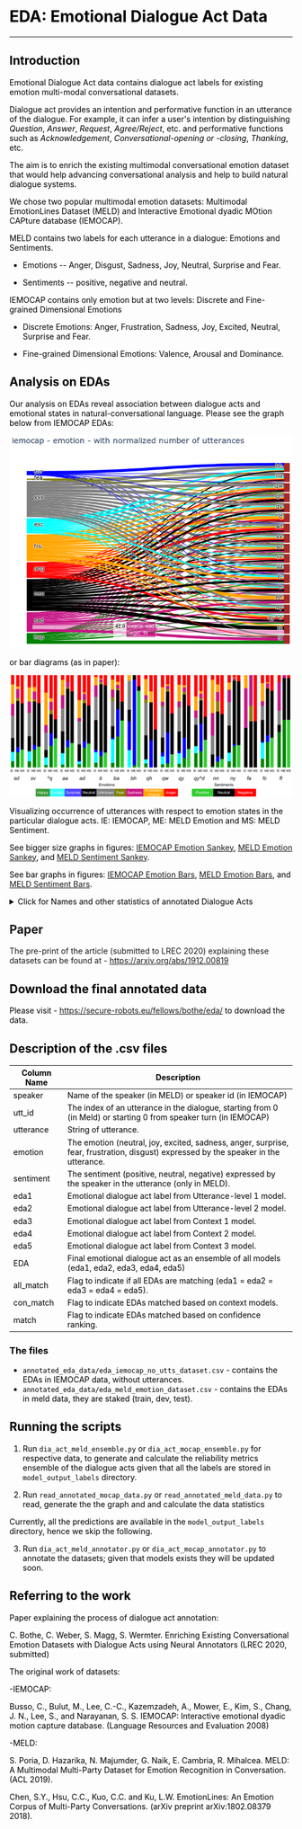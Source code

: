 # EDA: Emotional Dialogue Act Data

----------------------------------------------------

## Introduction

Emotional Dialogue Act data contains dialogue act labels 
for existing emotion multi-modal conversational datasets.

Dialogue act provides an intention and performative function in an utterance of the dialogue.
For example, it can infer a user's intention by distinguishing _Question_, _Answer_, _Request_, _Agree/Reject_, etc.
and performative functions such as _Acknowledgement_, _Conversational-opening or -closing_, _Thanking_, etc.


The aim is to enrich the existing multimodal conversational 
emotion dataset that would help advancing conversational analysis 
and help to build natural dialogue systems.

We chose two popular multimodal emotion datasets: 
Multimodal EmotionLines Dataset (MELD) and 
Interactive Emotional dyadic MOtion CAPture database (IEMOCAP).

MELD contains two labels for each utterance in a dialogue: 
Emotions and Sentiments.

- Emotions -- Anger, Disgust, Sadness, Joy, Neutral, Surprise and Fear.

- Sentiments -- positive, negative and neutral.

IEMOCAP contains only emotion but at two levels: 
Discrete and Fine-grained Dimensional Emotions 

- Discrete Emotions: Anger, Frustration, Sadness, Joy, Excited,
Neutral, Surprise and Fear.

- Fine-grained Dimensional Emotions: Valence, Arousal and Dominance.


## Analysis on EDAs

Our analysis on EDAs reveal association between 
dialogue acts and emotional states in natural-conversational language. 
Please see the graph below from IEMOCAP EDAs:

![IEMOCAP Emotion](figures/iemocap_sankey_emotino_for_html.png)

or bar diagrams (as in paper):

![All Combined Bars for IEMOCAP and MELD](figures/bar_diagrams.png)

Visualizing occurrence of utterances with respect to emotion states 
in the particular dialogue acts. 
IE: IEMOCAP, ME: MELD Emotion and MS: MELD Sentiment.

See bigger size graphs in figures: [IEMOCAP Emotion Sankey](figures/iemocap_sankey_emotion.png), 
[MELD Emotion Sankey](figures/meld_sankey_emotion.png), and [MELD Sentiment Sankey](figures/meld_sankey_sentiment.png).

See bar graphs in figures: [IEMOCAP Emotion Bars](figures/iemocap_bars_emotion.png), 
[MELD Emotion Bars](figures/meld_bars_emotion.png), and [MELD Sentiment Bars](figures/meld_bars_sentiment.png).

<details><summary>Click for Names and other statistics of annotated Dialogue Acts</summary>
<p>
<html>
<head>
<title>LaTeX4Web 1.4 OUTPUT</title>
<style type="text/css">
<!--
 body {color: black;  background:"#FFCC99";  }
 div.p { margin-top: 7pt;}
 td div.comp { margin-top: -0.6ex; margin-bottom: -1ex;}
 td div.comb { margin-top: -0.6ex; margin-bottom: -.6ex;}
 td div.norm {line-height:normal;}
 td div.hrcomp { line-height: 0.9; margin-top: -0.8ex; margin-bottom: -1ex;}
 td.sqrt {border-top:2 solid black;
          border-left:2 solid black;
          border-bottom:none;
          border-right:none;}
 table.sqrt {border-top:2 solid black;
             border-left:2 solid black;
             border-bottom:none;
             border-right:none;}
-->
</style>
</head>
<body>
\begintable[!t]
\begincenter
\begintabularllll
DA                    & Dialogue Act                & IEMO   & MELD   <br>

\hline
sd                    & Statement-non-opinion       & 43.97  & 41.63  <br>

sv                    & Statement-opinion           & 19.93  & 09.34  <br>

qy                    & Yes-No-Question             & 10.3   & 12.39  <br>

qw                    & Wh-Question                 &  7.26  & 6.08   <br>

b                     & Acknowledge (Backchannel)   &  2.89  & 2.35   <br>

ad                    & Action-directive            &  1.39  & 2.31   <br>

fc                    & Conventional-closing        &  1.37  & 3.76   <br>

ba                    & Appreciation or Assessment  &  1.21  & 3.72   <br>

aa                    & Agree or Accept             &  0.97  & 0.50   <br>

nn                    & No-Answer                   &  0.78  & 0.80   <br>

ny                    & Yes-Answer                  &  0.75  & 0.88   <br>

br                    & Signal-non-understanding    &  0.47  & 1.13   <br>
 
\textasciicircumq   & Quotation                   &  0.37  & 0.81   <br>

na                    & Affirmative non-yes answers &  0.25  & 0.34   <br>

qh                    & Rhetorical-Question         &  0.23  & 0.12   <br>

bh                    & Rhetorical Backchannel      &  0.16  & 0.30   <br>

h                     & Hedge                       &  0.15  & 0.02   <br>

qo                    & Open-question               &  0.14  & 0.10   <br>

ft                    & Thanking                    &  0.13  & 0.23   <br>

qy\textasciicircumd & Declarative Yes-No-Question &  0.13  & 0.29   <br>

bf                    & Reformulate                 &  0.12  & 0.19   <br>

fp                    & Conventional-opening        &  0.12  & 1.19   <br>

fa                    & Apology                     &  0.07  & 0.04   <br>

fo                    & Other Forward Function      &  0.02  & 0.05   <br>

\hline
Total                 &                             & 10039  & 13708
\endtabular
<font face=symbol>Ç</font>tionNumber of utterances per DA in respective datasets. All values are in percentages (\%) of the total number of utterances. 
IEMO is for IEMOCAP.
<a name="reftable:EDA_stats_all">

\endcenter
\endtable</body>
</html>

</p>
</details>

## Paper
The pre-print of the article (submitted to LREC 2020) explaining these datasets can be found at - 
https://arxiv.org/abs/1912.00819



## Download the final annotated data
Please visit - https://secure-robots.eu/fellows/bothe/eda/ to download the data.


## Description of the .csv files



| Column Name  | Description                                                                                                        |
|--------------|--------------------------------------------------------------------------------------------------------------------|
| speaker      | Name of the speaker (in MELD) or speaker id (in IEMOCAP)                                                           |
| utt_id       | The index of an utterance in the dialogue, starting from 0 (in Meld) or starting 0 from speaker turn (in IEMOCAP)  |
| utterance    | String of utterance.                                                                                               |
| emotion      | The emotion (neutral, joy, excited, sadness, anger, surprise, fear, frustration, disgust) expressed by the speaker in the utterance.  |
| sentiment    | The sentiment (positive, neutral, negative) expressed by the speaker in the utterance (only in MELD).              |
| eda1         | Emotional dialogue act label from Utterance-level 1 model.                                                         |
| eda2         | Emotional dialogue act label from Utterance-level 2 model.                                                         |
| eda3         | Emotional dialogue act label from Context 1 model.                                                                 |
| eda4         | Emotional dialogue act label from Context 2 model.                                                                 |
| eda5         | Emotional dialogue act label from Context 3 model.                                                                 |
| EDA          | Final emotional dialogue act as an ensemble of all models (eda1, eda2, eda3, eda4, eda5)                           |
| all_match    | Flag to indicate if all EDAs are matching (eda1 = eda2 = eda3 = eda4 = eda5).                                      |
| con_match    | Flag to indicate EDAs matched based on context models.                                                             |
| match        | Flag to indicate EDAs matched based on confidence ranking.                                                         |



### The files
- ```annotated_eda_data/eda_iemocap_no_utts_dataset.csv``` - contains the EDAs in IEMOCAP data, without utterances.
- ```annotated_eda_data/eda_meld_emotion_dataset.csv``` - contains the EDAs in meld data, they are staked (train, dev, test).


## Running the scripts

1. Run ```dia_act_meld_ensemble.py``` or ```dia_act_mocap_ensemble.py``` for respective data,
 to generate and calculate the reliability metrics ensemble of the dialogue acts given that all the labels are stored in ```model_output_labels``` directory.

2. Run ```read_annotated_mocap_data.py``` or ```read_annotated_meld_data.py``` to read, generate the the graph and and calculate the data statistics   

Currently, all the predictions are available in the ```model_output_labels``` directory, hence we skip the following.

3. Run ```dia_act_meld_annotator.py``` or ```dia_act_mocap_annotator.py``` to annotate the datasets; 
given that models exists they will be updated soon.


## Referring to the work

Paper explaining the process of dialogue act annotation:

C. Bothe, C. Weber, S. Magg, S. Wermter. 
Enriching Existing Conversational Emotion Datasets with Dialogue Acts using Neural Annotators
(LREC 2020, submitted)

The original work of datasets:

-IEMOCAP:

Busso, C., Bulut, M., Lee, C.-C., Kazemzadeh, A., Mower, E., Kim, S., Chang, J. N., Lee, S., and Narayanan, S. S. 
IEMOCAP: Interactive emotional dyadic motion capture database.
(Language Resources and Evaluation 2008)

-MELD:

S. Poria, D. Hazarika, N. Majumder, G. Naik, E. Cambria, R. Mihalcea. 
MELD: A Multimodal Multi-Party Dataset for Emotion Recognition in Conversation. 
(ACL 2019).

Chen, S.Y., Hsu, C.C., Kuo, C.C. and Ku, L.W. 
EmotionLines: An Emotion Corpus of Multi-Party Conversations. 
(arXiv preprint arXiv:1802.08379 2018).


